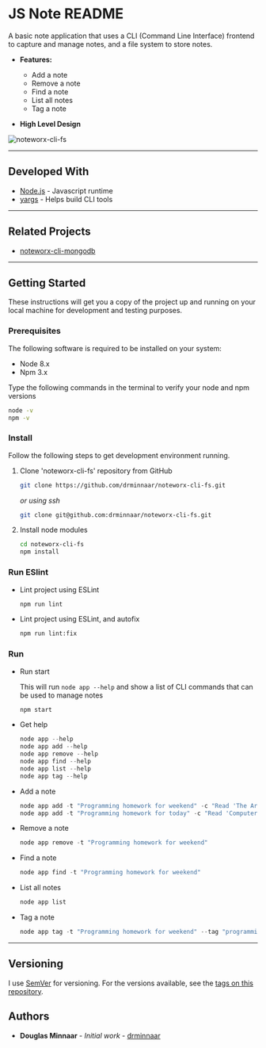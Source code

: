# JS Note README

A basic note application that uses a CLI (Command Line Interface) frontend to capture and manage notes, and a file system to store notes.

* **Features:**

  * Add a note
  * Remove a note
  * Find a note
  * List all notes
  * Tag a note

* **High Level Design**

![noteworx-cli-fs](https://user-images.githubusercontent.com/33935506/33468207-2ee2e46e-d663-11e7-8dc3-eaca08d5bf86.PNG)

---

## Developed With

* [Node.js](https://nodejs.org/en/) - Javascript runtime
* [yargs](https://www.npmjs.com/package/yargs) - Helps build CLI tools

---

## Related Projects

* [noteworx-cli-mongodb]

---

## Getting Started

These instructions will get you a copy of the project up and running on your local machine for development and testing purposes.

### Prerequisites

The following software is required to be installed on your system:

* Node 8.x
* Npm 3.x

Type the following commands in the terminal to verify your node and npm versions

```bash
node -v
npm -v
```

### Install

Follow the following steps to get development environment running.

1. Clone 'noteworx-cli-fs' repository from GitHub

   ```bash
   git clone https://github.com/drminnaar/noteworx-cli-fs.git
   ```

   _or using ssh_

   ```bash
   git clone git@github.com:drminnaar/noteworx-cli-fs.git
   ```

1. Install node modules

   ```bash
   cd noteworx-cli-fs
   npm install
   ```

### Run ESlint

* Lint project using ESLint

  ```bash
  npm run lint
  ```

* Lint project using ESLint, and autofix

  ```bash
  npm run lint:fix
  ```

### Run

* Run start

  This will run `node app --help` and show a list of CLI commands that can be used to manage notes

  ```javascript
  npm start
  ```

* Get help

  ```javascript
  node app --help
  node app add --help
  node app remove --help
  node app find --help
  node app list --help
  node app tag --help
  ```

* Add a note

  ```javascript
  node app add -t "Programming homework for weekend" -c "Read 'The Art of Computer Programming, Volume 1"
  node app add -t "Programming homework for today" -c "Read 'Computer Science Illuminated"
  ```

* Remove a note

  ```javascript
  node app remove -t "Programming homework for weekend"
  ```

* Find a note

  ```javascript
  node app find -t "Programming homework for weekend"
  ```

* List all notes

  ```javascript
  node app list
  ```

* Tag a note

  ```javascript
  node app tag -t "Programming homework for weekend" --tag "programming, computer science, homework"
  ```

---

## Versioning

I use [SemVer](http://semver.org/) for versioning. For the versions available, see the [tags on this repository](https://github.com/drminnaar/noteworx-cli-fs/tags).

## Authors

* **Douglas Minnaar** - *Initial work* - [drminnaar](https://github.com/drminnaar)

[noteworx-cli-mongodb]: https://github.com/drminnaar/noteworx-cli-mongodb